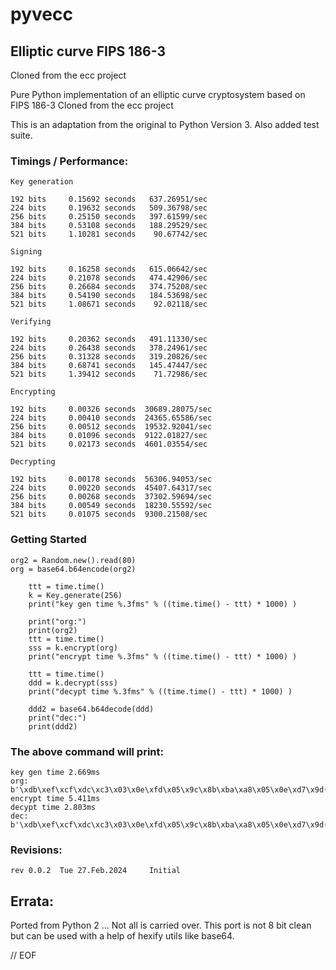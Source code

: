 # pyvecc

## Elliptic curve FIPS 186-3

Cloned from the ecc project

Pure Python implementation of an elliptic curve cryptosystem based on FIPS 186-3
Cloned from the ecc project

This is an adaptation from the original to Python Version 3.
Also added test suite.

### Timings / Performance:

    Key generation

    192 bits     0.15692 seconds   637.26951/sec
    224 bits     0.19632 seconds   509.36798/sec
    256 bits     0.25150 seconds   397.61599/sec
    384 bits     0.53108 seconds   188.29529/sec
    521 bits     1.10281 seconds    90.67742/sec

    Signing

    192 bits     0.16258 seconds   615.06642/sec
    224 bits     0.21078 seconds   474.42906/sec
    256 bits     0.26684 seconds   374.75208/sec
    384 bits     0.54190 seconds   184.53698/sec
    521 bits     1.08671 seconds    92.02118/sec

    Verifying

    192 bits     0.20362 seconds   491.11330/sec
    224 bits     0.26438 seconds   378.24961/sec
    256 bits     0.31328 seconds   319.20826/sec
    384 bits     0.68741 seconds   145.47447/sec
    521 bits     1.39412 seconds    71.72986/sec

    Encrypting

    192 bits     0.00326 seconds  30689.28075/sec
    224 bits     0.00410 seconds  24365.65586/sec
    256 bits     0.00512 seconds  19532.92041/sec
    384 bits     0.01096 seconds  9122.01827/sec
    521 bits     0.02173 seconds  4601.03554/sec

    Decrypting

    192 bits     0.00178 seconds  56306.94053/sec
    224 bits     0.00220 seconds  45407.64317/sec
    256 bits     0.00268 seconds  37302.59694/sec
    384 bits     0.00549 seconds  18230.55592/sec
    521 bits     0.01075 seconds  9300.21508/sec

### Getting Started

    org2 = Random.new().read(80)
    org = base64.b64encode(org2)

        ttt = time.time()
        k = Key.generate(256)
        print("key gen time %.3fms" % ((time.time() - ttt) * 1000) )

        print("org:")
        print(org2)
        ttt = time.time()
        sss = k.encrypt(org)
        print("encrypt time %.3fms" % ((time.time() - ttt) * 1000) )

        ttt = time.time()
        ddd = k.decrypt(sss)
        print("decypt time %.3fms" % ((time.time() - ttt) * 1000) )

        ddd2 = base64.b64decode(ddd)
        print("dec:")
        print(ddd2)

### The above command will print:

    key gen time 2.669ms
    org:
    b'\xdb\xef\xcf\xdc\xc3\x03\x0e\xfd\x05\x9c\x8b\xba\xa8\x05\x0e\xd7\x9d(1\xb2\x80\x80t\xd05\xed\x8f\xa4\x81\xa7'
    encrypt time 5.411ms
    decypt time 2.803ms
    dec:
    b'\xdb\xef\xcf\xdc\xc3\x03\x0e\xfd\x05\x9c\x8b\xba\xa8\x05\x0e\xd7\x9d(1\xb2\x80\x80t\xd05\xed\x8f\xa4\x81\xa7'

### Revisions:

    rev 0.0.2  Tue 27.Feb.2024     Initial

## Errata:

  Ported from Python 2 ... Not all is carried over. This port is not 8 bit clean
but can be used with a help of hexify utils like base64.

// EOF
